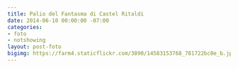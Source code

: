 ```yaml
---
title: Palio del Fantasma di Castel Ritaldi
date: 2014-06-10 00:00:00 -07:00
categories:
- foto
- notshowing
layout: post-foto
bigimg: https://farm4.staticflickr.com/3890/14583153768_781722bc0e_b.jpg
---
```


<div class="flickr-album-contaier" data-photoset="72157646005801825"></div>
